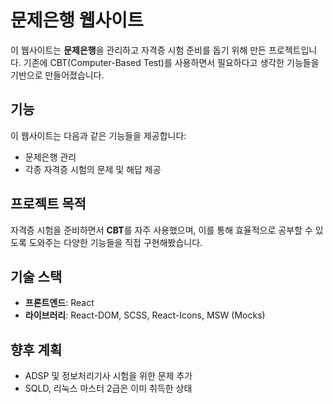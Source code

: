 # 문제은행 웹사이트

이 웹사이트는 **문제은행**을 관리하고 자격증 시험 준비를 돕기 위해 만든 프로젝트입니다. 기존에 CBT(Computer-Based Test)를 사용하면서 필요하다고 생각한 기능들을 기반으로 만들어졌습니다.

## 기능
이 웹사이트는 다음과 같은 기능들을 제공합니다:
- 문제은행 관리
- 각종 자격증 시험의 문제 및 해답 제공

## 프로젝트 목적
자격증 시험을 준비하면서 **CBT**를 자주 사용했으며, 이를 통해 효율적으로 공부할 수 있도록 도와주는 다양한 기능들을 직접 구현해봤습니다.

## 기술 스택
- **프론트엔드**: React
- **라이브러리**: React-DOM, SCSS, React-Icons, MSW (Mocks)

## 향후 계획
- ADSP 및 정보처리기사 시험을 위한 문제 추가
- SQLD, 리눅스 마스터 2급은 이미 취득한 상태